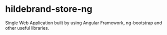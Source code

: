 # hildebrand-store-ng
Single Web Application built by using  Angular Framework, ng-bootstrap and other useful libraries.
